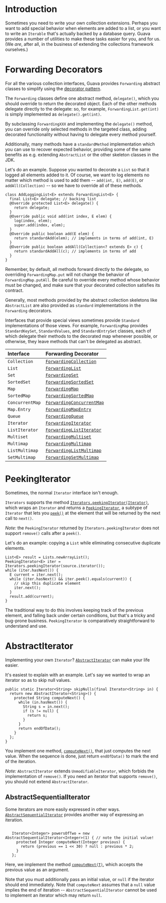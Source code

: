 # Introduction
Sometimes you need to write your own collection extensions.  Perhaps you want to add special behavior when elements are added to a list, or you want to write an `Iterable` that's actually backed by a database query.  Guava provides a number of utilities to make these tasks easier for you, and for us.  (We _are_, after all, in the business of extending the collections framework ourselves.)

# Forwarding Decorators
For all the various collection interfaces, Guava provides `Forwarding` abstract classes to simplify using the <a href='http://en.wikipedia.org/wiki/Decorator_pattern'>decorator pattern</a>.

The `Forwarding` classes define one abstract method, `delegate()`, which you should override to return the decorated object.  Each of the other methods delegate directly to the delegate: so, for example, `ForwardingList.get(int)` is simply implemented as `delegate().get(int)`.

By subclassing `ForwardingXXX` and implementing the `delegate()` method, you can override only selected methods in the targeted class, adding decorated functionality without having to delegate every method yourself.

Additionally, many methods have a `standardMethod` implementation which you can use to recover expected behavior, providing some of the same benefits as e.g. extending `AbstractList` or the other skeleton classes in the JDK.

Let's do an example.  Suppose you wanted to decorate a `List` so that it logged all elements added to it.  Of course, we want to log elements no matter which method is used to add them -- `add(int, E)`, `add(E)`, or `addAll(Collection)` -- so we have to override all of these methods.

```
class AddLoggingList<E> extends ForwardingList<E> {
  final List<E> delegate; // backing list
  @Override protected List<E> delegate() {
    return delegate;
  }
  @Override public void add(int index, E elem) {
    log(index, elem);
    super.add(index, elem);
  }
  @Override public boolean add(E elem) {
    return standardAdd(elem); // implements in terms of add(int, E)
  }
  @Override public boolean addAll(Collection<? extends E> c) {
    return standardAddAll(c); // implements in terms of add
  }
}
```

Remember, by default, all methods forward directly to the delegate, so overriding `ForwardingMap.put` will not change the behavior of `ForwardingMap.putAll`.  Be careful to override every method whose behavior must be changed, and make sure that your decorated collection satisfies its contract.

Generally, most methods provided by the abstract collection skeletons like `AbstractList` are also provided as `standard` implementations in the `Forwarding` decorators.

Interfaces that provide special views sometimes provide `Standard` implementations of those views.  For example, `ForwardingMap` provides `StandardKeySet`, `StandardValues`, and `StandardEntrySet` classes, each of which delegate their methods to the decorated map whenever possible, or otherwise, they leave methods that can't be delegated as abstract.

| Interface | Forwarding Decorator |
|:----------|:---------------------|
| `Collection` | <a href='http://google.github.io/guava/releases/snapshot/api/docs/com/google/common/collect/ForwardingCollection.html'><code>ForwardingCollection</code></a> |
| `List`    | <a href='http://google.github.io/guava/releases/snapshot/api/docs/com/google/common/collect/ForwardingList.html'><code>ForwardingList</code></a> |
| `Set`     | <a href='http://google.github.io/guava/releases/snapshot/api/docs/com/google/common/collect/ForwardingSet.html'><code>ForwardingSet</code></a> |
| `SortedSet` | <a href='http://google.github.io/guava/releases/snapshot/api/docs/com/google/common/collect/ForwardingSortedSet.html'><code>ForwardingSortedSet</code></a> |
| `Map`     | <a href='http://google.github.io/guava/releases/snapshot/api/docs/com/google/common/collect/ForwardingMap.html'><code>ForwardingMap</code></a> |
| `SortedMap` | <a href='http://google.github.io/guava/releases/snapshot/api/docs/com/google/common/collect/ForwardingSortedMap.html'><code>ForwardingSortedMap</code></a> |
| `ConcurrentMap` | <a href='http://google.github.io/guava/releases/snapshot/api/docs/com/google/common/collect/ForwardingConcurrentMap.html'><code>ForwardingConcurrentMap</code></a> |
| `Map.Entry` | <a href='http://google.github.io/guava/releases/snapshot/api/docs/com/google/common/collect/ForwardingMapEntry.html'><code>ForwardingMapEntry</code></a> |
| `Queue`   | <a href='http://google.github.io/guava/releases/snapshot/api/docs/com/google/common/collect/ForwardingQueue.html'><code>ForwardingQueue</code></a> |
| `Iterator` | <a href='http://google.github.io/guava/releases/snapshot/api/docs/com/google/common/collect/ForwardingIterator.html'><code>ForwardingIterator</code></a> |
| `ListIterator` | <a href='http://google.github.io/guava/releases/snapshot/api/docs/com/google/common/collect/ForwardingListIterator.html'><code>ForwardingListIterator</code></a> |
| `Multiset` | <a href='http://google.github.io/guava/releases/snapshot/api/docs/com/google/common/collect/ForwardingMultiset.html'><code>ForwardingMultiset</code></a> |
| `Multimap` | <a href='http://google.github.io/guava/releases/snapshot/api/docs/com/google/common/collect/ForwardingMultimap.html'><code>ForwardingMultimap</code></a> |
| `ListMultimap` | <a href='http://google.github.io/guava/releases/snapshot/api/docs/com/google/common/collect/ForwardingListMultimap.html'><code>ForwardingListMultimap</code></a> |
| `SetMultimap` | <a href='http://google.github.io/guava/releases/snapshot/api/docs/com/google/common/collect/ForwardingSetMultimap.html'><code>ForwardingSetMultimap</code></a> |

# PeekingIterator
Sometimes, the normal `Iterator` interface isn't enough.

`Iterators` supports the method <a href='http://google.github.io/guava/releases/snapshot/api/docs/com/google/common/collect/Iterators.html#peekingIterator(java.util.Iterator)'><code>Iterators.peekingIterator(Iterator)</code></a>, which wraps an `Iterator` and returns a <a href='http://google.github.io/guava/releases/snapshot/api/docs/com/google/common/collect/PeekingIterator.html'><code>PeekingIterator</code></a>, a subtype of `Iterator` that lets you <a href='http://google.github.io/guava/releases/snapshot/api/docs/com/google/common/collect/PeekingIterator.html#peek()'><code>peek()</code></a> at the element that will be returned by the next call to `next()`.

_Note:_ the `PeekingIterator` returned by `Iterators.peekingIterator` does not support `remove()` calls after a `peek()`.

Let's do an example: copying a `List` while eliminating consecutive duplicate elements.
```
List<E> result = Lists.newArrayList();
PeekingIterator<E> iter = Iterators.peekingIterator(source.iterator());
while (iter.hasNext()) {
  E current = iter.next();
  while (iter.hasNext() && iter.peek().equals(current)) {
    // skip this duplicate element
    iter.next();
  }
  result.add(current);
}
```

The traditional way to do this involves keeping track of the previous element, and falling back under certain conditions, but that's a tricky and bug-prone business.  `PeekingIterator` is comparatively straightforward to understand and use.

# AbstractIterator
Implementing your own `Iterator`?  <a href='http://google.github.io/guava/releases/snapshot/api/docs/com/google/common/collect/AbstractIterator.html'><code>AbstractIterator</code></a> can make your life easier.

It's easiest to explain with an example.  Let's say we wanted to wrap an iterator so as to skip null values.

```
public static Iterator<String> skipNulls(final Iterator<String> in) {
  return new AbstractIterator<String>() {
    protected String computeNext() {
      while (in.hasNext()) {
        String s = in.next();
        if (s != null) {
          return s;
        }
      }
      return endOfData();
    }
  };
}
```

You implement one method, <a href='http://google.github.io/guava/releases/snapshot/api/docs/com/google/common/collect/AbstractIterator.html#computeNext()'><code>computeNext()</code></a>, that just computes the next value.  When the sequence is done, just return `endOfData()` to mark the end of the iteration.

_Note:_ `AbstractIterator` extends `UnmodifiableIterator`, which forbids the implementation of `remove()`.  If you need an iterator that supports `remove()`, you should not extend `AbstractIterator`.

## AbstractSequentialIterator
Some iterators are more easily expressed in other ways.  <a href='http://google.github.io/guava/releases/snapshot/api/docs/com/google/common/collect/AbstractSequentialIterator.html'><code>AbstractSequentialIterator</code></a> provides another way of expressing an iteration.

```

   Iterator<Integer> powersOfTwo = new AbstractSequentialIterator<Integer>(1) { // note the initial value!
     protected Integer computeNext(Integer previous) {
       return (previous == 1 << 30) ? null : previous * 2;
     }
   };
```

Here, we implement the method <a href='http://google.github.io/guava/releases/snapshot/api/docs/com/google/common/collect/AbstractSequentialIterator.html#computeNext(T)'><code>computeNext(T)</code></a>, which accepts the previous value as an argument.

Note that you must additionally pass an initial value, or `null` if the iterator should end immediately.  Note that `computeNext` assumes that a `null` value implies the end of iteration -- `AbstractSequentialIterator` cannot be used to implement an iterator which may return `null`.
